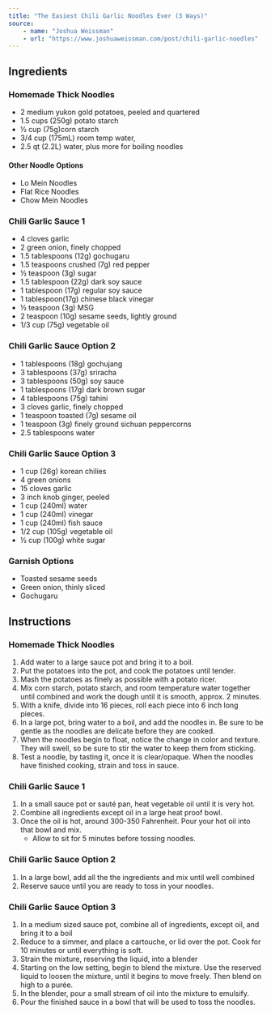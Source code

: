 ```yaml
---
title: "The Easiest Chili Garlic Noodles Ever (3 Ways)"
source:
    - name: "Joshua Weissman"
    - url: "https://www.joshuaweissman.com/post/chili-garlic-noodles"
---
```


## Ingredients

### Homemade Thick Noodles

-   2 medium yukon gold potatoes, peeled and quartered
-   1.5 cups (250g) potato starch
-   ½ cup (75g)corn starch
-   3/4 cup (175mL) room temp water,
-   2.5 qt (2.2L) water, plus more for boiling noodles

#### Other Noodle Options

-   Lo Mein Noodles
-   Flat Rice Noodles
-   Chow Mein Noodles

### Chili Garlic Sauce 1

-   4 cloves garlic
-   2 green onion, finely chopped
-   1.5 tablespoons (12g) gochugaru
-   1.5 teaspoons crushed (7g) red pepper
-   ½ teaspoon (3g) sugar
-   1.5 tablespoon (22g) dark soy sauce
-   1 tablespoon (17g) regular soy sauce
-   1 tablespoon(17g) chinese black vinegar
-   ½ teaspoon (3g) MSG
-   2 teaspoon (10g) sesame seeds, lightly ground
-   1/3 cup (75g) vegetable oil

### Chili Garlic Sauce Option 2

-   1 tablespoons (18g) gochujang
-   3 tablespoons (37g) sriracha
-   3 tablespoons (50g) soy sauce
-   1 tablespoons (17g) dark brown sugar
-   4 tablespoons (75g) tahini
-   3 cloves garlic, finely chopped
-   1 teaspoon toasted (7g) sesame oil
-   1 teaspoon (3g) finely ground sichuan peppercorns
-   2.5 tablespoons water

### Chili Garlic Sauce Option 3

-   1 cup (26g) korean chilies
-   4 green onions
-   15 cloves garlic
-   3 inch knob ginger, peeled
-   1 cup (240ml) water
-   1 cup (240ml) vinegar
-   1 cup (240ml) fish sauce
-   1/2 cup (105g) vegetable oil
-   ½ cup (100g) white sugar

### Garnish Options

-   Toasted sesame seeds
-   Green onion, thinly sliced
-   Gochugaru

## Instructions

### Homemade Thick Noodles

1. Add water to a large sauce pot and bring it to a boil.
1. Put the potatoes into the pot, and cook the potatoes until tender.
1. Mash the potatoes as finely as possible with a potato ricer.
1. Mix corn starch, potato starch, and room temperature water together until combined and work the dough until it is smooth, approx. 2 minutes.
1. With a knife, divide into 16 pieces, roll each piece into 6 inch long pieces.
1. In a large pot, bring water to a boil, and add the noodles in. Be sure to be gentle as the noodles are delicate before they are cooked.
1. When the noodles begin to float, notice the change in color and texture. They will swell, so be sure to stir the water to keep them from sticking.
1. Test a noodle, by tasting it, once it is clear/opaque. When the noodles have finished cooking, strain and toss in sauce.

### Chili Garlic Sauce 1

1. In a small sauce pot or sauté pan, heat vegetable oil until it is very hot.
1. Combine all ingredients except oil in a large heat proof bowl.
1. Once the oil is hot, around 300-350 Fahrenheit. Pour your hot oil into that bowl and mix.
    - Allow to sit for 5 minutes before tossing noodles.

### Chili Garlic Sauce Option 2

1. In a large bowl, add all the the ingredients and mix until well combined
1. Reserve sauce until you are ready to toss in your noodles.

### Chili Garlic Sauce Option 3

1. In a medium sized sauce pot, combine all of ingredients, except oil, and bring it to a boil
1. Reduce to a simmer, and place a cartouche, or lid over the pot. Cook for 10 minutes or until everything is soft.
1. Strain the mixture, reserving the liquid, into a blender
1. Starting on the low setting, begin to blend the mixture. Use the reserved liquid to loosen the mixture, until it begins to move freely. Then blend on high to a purée.
1. In the blender, pour a small stream of oil into the mixture to emulsify.
1. Pour the finished sauce in a bowl that will be used to toss the noodles.
